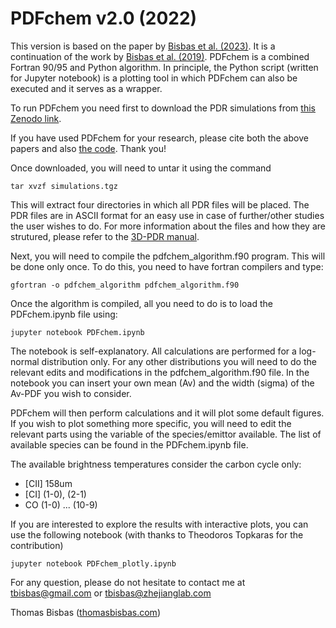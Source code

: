 # PDFchem v2.0 (2022)

This version is based on the paper by [Bisbas et al. (2023)](https://ui.adsabs.harvard.edu/abs/2023MNRAS.519..729B/abstract). It is a continuation of the work by [Bisbas et al. (2019)](https://ui.adsabs.harvard.edu/abs/2019MNRAS.485.3097B/abstract). PDFchem is a combined Fortran 90/95 and Python algorithm. In principle, the Python script (written for Jupyter notebook) is a plotting tool in which PDFchem can also be executed and it serves as a wrapper.

To run PDFchem you need first to download the PDR simulations from [this Zenodo link](https://zenodo.org/record/7310833).

If you have used PDFchem for your research, please cite both the above papers and also [the code](https://ui.adsabs.harvard.edu/abs/2022ascl.soft11014B/abstract). Thank you!

Once downloaded, you will need to untar it using the command
```
tar xvzf simulations.tgz
```
This will extract four directories in which all PDR files will be placed. The PDR files are in ASCII format for an easy use in case of further/other studies the user wishes to do. For more information about the files and how they are strutured, please refer to the [3D-PDR manual](https://uclchem.github.io/3DPDR_manual.pdf).

Next, you will need to compile the pdfchem_algorithm.f90 program. This will be done only once. To do this, you need to have fortran compilers and type:
```
gfortran -o pdfchem_algorithm pdfchem_algorithm.f90
```

Once the algorithm is compiled, all you need to do is to load the PDFchem.ipynb file using:
```
jupyter notebook PDFchem.ipynb
```
The notebook is self-explanatory. All calculations are performed for a log-normal distribution only. For any other distributions you will need to do the relevant edits and modifications in the pdfchem_algorithm.f90 file. In the notebook you can insert your own mean (Av) and the width (sigma) of the Av-PDF you wish to consider. 

PDFchem will then perform calculations and it will plot some default figures. If you wish to plot something more specific, you will need to edit the relevant parts using the variable of the species/emittor available. The list of available species can be found in the PDFchem.ipynb file.

The available brightness temperatures consider the carbon cycle only:
- [CII] 158um
- [CI] (1-0), (2-1)
- CO (1-0) ... (10-9)

If you are interested to explore the results with interactive plots, you can use the following notebook (with thanks to Theodoros Topkaras for the contribution)
```
jupyter notebook PDFchem_plotly.ipynb
```

For any question, please do not hesitate to contact me at tbisbas@gmail.com or tbisbas@zhejianglab.com

Thomas Bisbas ([thomasbisbas.com](http://thomasbisbas.com))
